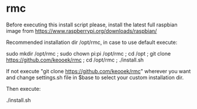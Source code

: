 # rmc

Before executing this install script please, install the latest full raspbian image from https://www.raspberrypi.org/downloads/raspbian/

Recommended installation dir /opt/rmc, in case to use default execute:

sudo mkdir /opt/rmc ; sudo chown pi:pi /opt/rmc ; cd /opt ; git clone https://github.com/keooek/rmc ; cd /opt/rmc ; ./install.sh

If not execute "git clone https://github.com/keooek/rmc" wherever you want and change settings.sh file in $base to select your custom installation dir.

Then execute:

./install.sh

